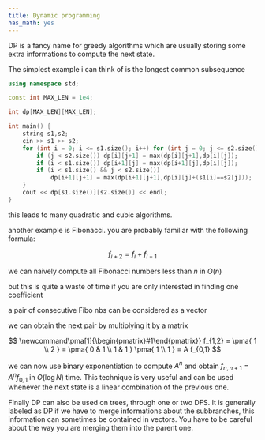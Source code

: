 ```yaml
---
title: Dynamic programming
has_math: yes
---
```


DP is a fancy name for greedy algorithms which are usually storing some extra informations to compute the next state.

The simplest example i can think of is the longest common subsequence

```cpp
using namespace std;

const int MAX_LEN = 1e4;

int dp[MAX_LEN][MAX_LEN];

int main() {
    string s1,s2;
    cin >> s1 >> s2;
    for (int i = 0; i <= s1.size(); i++) for (int j = 0; j <= s2.size(); j++) {
        if (j < s2.size()) dp[i][j+1] = max(dp[i][j+1],dp[i][j]);
        if (i < s1.size()) dp[i+1][j] = max(dp[i+1][j],dp[i][j]);
        if (i < s1.size() && j < s2.size())
            dp[i+1][j+1] = max(dp[i+1][j+1],dp[i][j]+(s1[i]==s2[j]));
    }
    cout << dp[s1.size()][s2.size()] << endl;
}
```

this leads to many quadratic and cubic algorithms.

another example is Fibonacci.
you are probably familiar with the following formula:

$$
f_{i+2} = f_{i}+f_{i+1}
$$

we can naively compute all Fibonacci numbers less than $n$ in $O(n)$

but this is quite a waste of time if you are only interested in finding one coefficient

a pair of consecutive Fibo nbs can be considered as a vector

we can obtain the next pair by multiplying it by a matrix

$$
\newcommand\pma[1]{\begin{pmatrix}#1\end{pmatrix}}
f_{1,2} = \pma{ 1 \\ 2 }
= \pma{ 0 & 1 \\ 1 & 1 } \pma{ 1 \\ 1 }
= A f_{0,1}
$$

we can now use binary exponentiation to compute $A^n$ and obtain $f_{n,n+1} = A^n f_{0,1}$
in $O(\log N)$ time. This technique is very useful and can be used whenever the next state
is a linear combination of the previous one.

Finally DP can also be used on trees, through one or two DFS. It is generally labeled as DP
if we have to merge informations about the subbranches, this information can sometimes be
contained in vectors. You have to be careful about the way you are merging them into the parent one.

